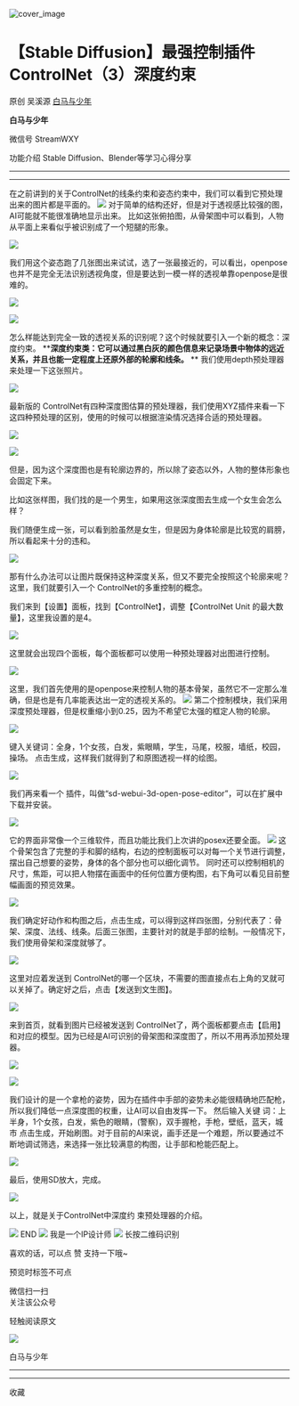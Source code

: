 ![cover_image](https://mmbiz.qpic.cn/mmbiz_jpg/tyssYUEyRwyQfCQCa50bTAiaScjRwz58llI1ChWtFCpOEF3cutibc6fLwYwTdyKXolzaw1MyxQwahaQ5a0TYRtzA/0?wx_fmt=jpeg)

#  【Stable Diffusion】最强控制插件ControlNet（3）深度约束

原创  吴溪源  [ 白马与少年 ](javascript:void\(0\);)

**白马与少年**

微信号  StreamWXY

功能介绍  Stable Diffusion、Blender等学习心得分享

__ __

__ _ _

在之前讲到的关于ControlNet的线条约束和姿态约束中，我们可以看到它预处理出来的图片都是平面的。
![](https://mmbiz.qpic.cn/mmbiz_png/tyssYUEyRwzfp6gdlVQlnJKKbT6qVrFJCbVv7dLg7icTicYJZVSpu6IKl4Sgic7T6gVVayKnyAic9p4iaFktnStFib9A/640?wx_fmt=png)
对于简单的结构还好，但是对于透视感比较强的图，AI可能就不能很准确地显示出来。
比如这张俯拍图，从骨架图中可以看到，人物从平面上来看似乎被识别成了一个短腿的形象。

![](https://mmbiz.qpic.cn/mmbiz_png/tyssYUEyRwzfp6gdlVQlnJKKbT6qVrFJSQec3wSicQRYWAYlfqzPJTTEgwAnpenWwaQDtTEticRBrnv92zPMibzpw/640?wx_fmt=png)

我们用这个姿态跑了几张图出来试试，选了一张最接近的，可以看出，openpose也并不是完全无法识别透视角度，但是要达到一模一样的透视单靠openpose是很难的。

![](https://mmbiz.qpic.cn/mmbiz_png/tyssYUEyRwzfp6gdlVQlnJKKbT6qVrFJWn2Ow8Icd6lxZYorXXC8PzhKly1FCXr9GDJym1QyZtSYSKLVPaibDjQ/640?wx_fmt=png)

![](https://mmbiz.qpic.cn/mmbiz_png/tyssYUEyRwzfp6gdlVQlnJKKbT6qVrFJCI2pXZy4uSxUy8uTrQ4Uib5ba86EH6sD2iatmribKV6VicsqwOOohFTADQ/640?wx_fmt=png)

怎么样能达到完全一致的透视关系的识别呢？这个时候就要引入一个新的概念：深度约束。
****深度约束类：它可以通过黑白灰的颜色信息来记录场景中物体的远近关系，并且也能一定程度上还原外部的轮廓和线条。** **
我们使用depth预处理器来处理一下这张照片。  

![](https://mmbiz.qpic.cn/mmbiz_png/tyssYUEyRwzfp6gdlVQlnJKKbT6qVrFJH0qiaiaErVL4M15UujjoeHOSH2SQGzgFiawXwmZnbF4vSTpgJxOgiclfzg/640?wx_fmt=png)

最新版的  ControlNet有四种深度图估算的预处理器，我们使用XYZ插件来看一下这四种预处理的区别，使用的时候可以根据渲染情况选择合适的预处理器。

![](https://mmbiz.qpic.cn/mmbiz_png/tyssYUEyRwzfp6gdlVQlnJKKbT6qVrFJcZZia6t0NkowKsvq43wXMT1MVCeG8Qmqicibo0Zf50Vg2BiaOGrQ0UaOfQ/640?wx_fmt=png)

![](https://mmbiz.qpic.cn/mmbiz_png/tyssYUEyRwzfp6gdlVQlnJKKbT6qVrFJXHibyZcQ9P45BDiaLt30UZMQ7eNL2Hor69L9YwZMZwjGiaiaHE7lNvt6nA/640?wx_fmt=png)

但是，因为这个深度图也是有轮廓边界的，所以除了姿态以外，人物的整体形象也会固定下来。

比如这张样图，我们找的是一个男生，如果用这张深度图去生成一个女生会怎么样？  

我们随便生成一张，可以看到脸虽然是女生，但是因为身体轮廓是比较宽的肩膀，所以看起来十分的违和。  

![](https://mmbiz.qpic.cn/mmbiz_png/tyssYUEyRwzfp6gdlVQlnJKKbT6qVrFJH6hlBQjWW9Vr01z8FHbiazHdqlP4go0CWQmZxsjYZNaFPLbX4V70lLQ/640?wx_fmt=png)

那有什么办法可以让图片既保持这种深度关系，但又不要完全按照这个轮廓来呢？这里，我们就要引入一个  ControlNet的多重控制的概念。  

我们来到【设置】面板，找到【ControlNet】，调整【ControlNet Unit 的最大数量】，这里我设置的是4。

![](https://mmbiz.qpic.cn/mmbiz_png/tyssYUEyRwzfp6gdlVQlnJKKbT6qVrFJIicYBSVrddwKyA5vsCtyCTh7KLkpfkO7neakI8MjU8s9hHK2XqleCUQ/640?wx_fmt=png)

这里就会出现四个面板，每个面板都可以使用一种预处理器对出图进行控制。  

![](https://mmbiz.qpic.cn/mmbiz_png/tyssYUEyRwzfp6gdlVQlnJKKbT6qVrFJnETRNp9EX66BbicLtTJca0cllQmT02s5ywcsoogAwC7t7GqzQr3qGfQ/640?wx_fmt=png)

这里，我们首先使用的是openpose来控制人物的基本骨架，虽然它不一定那么准确，但是也是有几率能表达出一定的透视关系的。
![](https://mmbiz.qpic.cn/mmbiz_png/tyssYUEyRwzfp6gdlVQlnJKKbT6qVrFJHgA5oibbpkQhjkhLrMdBb4gGQmSVPBLfVYibysUqR8KzU9icv0n2biaEuQ/640?wx_fmt=png)
第二个控制模块，我们采用深度预处理器，但是权重缩小到0.25，因为不希望它太强的框定人物的轮廓。  

![](https://mmbiz.qpic.cn/mmbiz_png/tyssYUEyRwzfp6gdlVQlnJKKbT6qVrFJHaSKvIxOerQ4HbbMqUTlibs8iaJ4y9eckeVL6DuJYh6UvHdK9ibq0FrcA/640?wx_fmt=png)

键入关键词：全身，1个女孩，白发，紫眼睛，学生，马尾，校服，墙纸，校园，操场。  点击生成，这样我们就得到了和原图透视一样的绘图。  

![](https://mmbiz.qpic.cn/mmbiz_png/tyssYUEyRwzfp6gdlVQlnJKKbT6qVrFJtsqHDfCXAPw9dEEqo6fDGAu05sEBbEMUBJoBltTnhOEzv2BRcBfpaA/640?wx_fmt=png)

  
我们再来看一个  插件，叫做“sd-webui-3d-open-pose-editor”，可以在扩展中下载并安装。

![](https://mmbiz.qpic.cn/mmbiz_png/tyssYUEyRwyQfCQCa50bTAiaScjRwz58lbfvicLMRBcUq3ARgRiapbvoTFiaZ73CkHqEYuZiaoXU5ibS343jrpG6qsQQ/640?wx_fmt=png)

它的界面非常像一个三维软件，而且功能比我们上次讲的posex还要全面。
![](https://mmbiz.qpic.cn/mmbiz_png/tyssYUEyRwyQfCQCa50bTAiaScjRwz58lhGG2XSicOFnZyo9J1vbcYl43uzLUweP8xAwny8L9OehFAibiabDRLkzcQ/640?wx_fmt=png)
这个骨架包含了完整的手和脚的结构，右边的控制面板可以对每一个关节进行调整，摆出自己想要的姿势，身体的各个部分也可以细化调节。
同时还可以控制相机的尺寸，焦距，可以把人物摆在画面中的任何位置方便构图，右下角可以看见目前整幅画面的预览效果。  

![](https://mmbiz.qpic.cn/mmbiz_png/tyssYUEyRwyQfCQCa50bTAiaScjRwz58lryWyHXhibJSExjAhsXDCaxhKmVwrpL2IGNpEEsEWmddtP8Q8ib2sZU0g/640?wx_fmt=png)

我们确定好动作和构图之后，点击生成，可以得到这样四张图，分别代表了：骨架、深度、法线、线条。后面三张图，主要针对的就是手部的绘制。一般情况下，我们使用骨架和深度就够了。  

![](https://mmbiz.qpic.cn/mmbiz_png/tyssYUEyRwyQfCQCa50bTAiaScjRwz58lHQwqcMQ6IOnZsqeCckVZ6nvH1Ssv8bYFgVLmZNb3icJTABJsFokL8Kg/640?wx_fmt=png)

这里对应着发送到  ControlNet的哪一个区块，不需要的图直接点右上角的叉就可以关掉了。确定好之后，点击【发送到文生图】。  

![](https://mmbiz.qpic.cn/mmbiz_png/tyssYUEyRwyQfCQCa50bTAiaScjRwz58lAPGDWmT7xSMTHwGF3D3poepFzQdngDtSYheq71xnwxTBHjp1KKwMew/640?wx_fmt=png)

来到首页，就看到图片已经被发送到
ControlNet了，两个面板都要点击【启用】和对应的模型。因为已经是AI可识别的骨架图和深度图了，所以不用再添加预处理器。

![](https://mmbiz.qpic.cn/mmbiz_png/tyssYUEyRwyQfCQCa50bTAiaScjRwz58llut5swc6VlXTdsjHshgMm1gSQpR7DwMhLdplMUZmUFby54ViccFsRRA/640?wx_fmt=png)

![](https://mmbiz.qpic.cn/mmbiz_png/tyssYUEyRwyQfCQCa50bTAiaScjRwz58loLUKtPdmVKeGTaia4VhVNicsruOq1ouzt84bpib4iaorWqgJFTfSJaAOJw/640?wx_fmt=png)

我们设计的是一个拿枪的姿势，因为在插件中手部的姿势未必能很精确地匹配枪，所以我们降低一点深度图的权重，让AI可以自由发挥一下。  然后输入关键
词：上半身，1个女孩，白发，紫色的眼睛，(警察)，双手握枪，手枪，壁纸，蓝天，城市
点击生成，开始刷图。对于目前的AI来说，画手还是一个难题，所以要通过不断地调试筛选，来选择一张比较满意的构图，让手部和枪能匹配上。  

![](https://mmbiz.qpic.cn/mmbiz_jpg/tyssYUEyRwyQfCQCa50bTAiaScjRwz58lfAJBG9QQkziaPTf4Mhe7SOKlLMnzrJq7OwCqXdicfzichicsCtfDqFcw6Q/640?wx_fmt=jpeg)

最后，使用SD放大，完成。  

![](https://mmbiz.qpic.cn/mmbiz_png/tyssYUEyRwyQfCQCa50bTAiaScjRwz58l0tSx6po5wLpj3HvdicgD5lbRrBib8Ol84ysSxibre2lCnic63kC54ic1tOw/640?wx_fmt=png)

以上，就是关于ControlNet中深度约  束预处理器的介绍。

  

![](https://mmbiz.qpic.cn/mmbiz_png/7QRTvkK2qC5Q3Q2JPcAgQibyJut3L80CAK1LpzPEewG6jC5ZIx1A91KV1uibXnuSldvicmibw1Cykpul8XsKzanOag/640?wx_fmt=png)
END
![](https://mmbiz.qpic.cn/mmbiz_gif/7QRTvkK2qC7iacMXKXoMLGhrILmzV69icN12icicVxBjAwDzhoxvibibtC2Ya931h4INzthwBaJaiaxHoBib4G8NSCd0sw/640?wx_fmt=gif)
我是一个IP设计师
![](https://mmbiz.qpic.cn/mmbiz_jpg/tyssYUEyRwzZXZia7R6Qa6ceAbTPzMBaTDlDs76q5fX7zt4Bl9eSTysEvHubMRLD73M7d6GxY6rBOlu6fS6n2Eg/640?wx_fmt=jpeg)
长按二维码识别

喜欢的话，可以点  赞  支持一下哦~

预览时标签不可点

微信扫一扫  
关注该公众号



轻触阅读原文

![](http://mmbiz.qpic.cn/sz_mmbiz_png/rR335dShxibicFrWhQnGuwdp4icKgCxibWO94LTgVCdyGEa5tticq3VQ0wbSfnGkl6ficicgn1LmHvKohOIT76T3un55Q/0?wx_fmt=png)

白马与少年







****



****



  收藏

